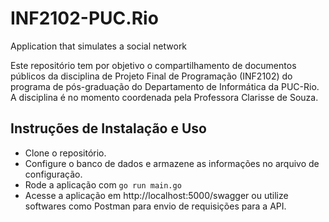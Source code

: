 # INF2102-PUC.Rio
Application that simulates a social network

Este repositório tem por objetivo o compartilhamento de documentos públicos da disciplina de Projeto Final de Programação (INF2102) do programa de pós-graduação do Departamento de Informática da PUC-Rio. A disciplina é no momento coordenada pela Professora Clarisse de Souza.

## Instruções de Instalação e Uso
- Clone o repositório.
- Configure o banco de dados e armazene as informações no arquivo de configuração.
- Rode a aplicação com `go run main.go`
- Acesse a aplicação em http://localhost:5000/swagger ou utilize softwares como Postman para envio de requisições para a API.
